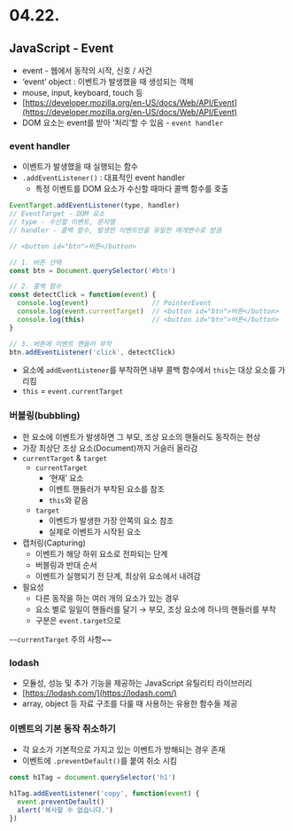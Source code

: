 # 04.22.

## JavaScript - Event

- event - 웹에서 동작의 시작, 신호 / 사건
- ‘event’ object : 이벤트가 발생했을 때 생성되는 객체
- mouse, input, keyboard, touch 등
- [https://developer.mozilla.org/en-US/docs/Web/API/Event](https://developer.mozilla.org/en-US/docs/Web/API/Event)
- DOM 요소는 event를 받아 ‘처리’할 수 있음 - `event handler`

### event handler

- 이벤트가 발생했을 때 실행되는 함수
- `.addEventListener()` : 대표적인 event handler
    - 특정 이벤트를 DOM 요소가 수신할 때마다 콜백 함수를 호출

```jsx
EventTarget.addEventListener(type, handler)
// EventTarget - DOM 요소
// type - 수신할 이벤트, 문자열
// handler - 콜백 함수, 발생한 이벤트만을 유일한 매개변수로 받음
```

```jsx
// <button id="btn">버튼</button>

// 1. 버튼 선택
const btn = Document.querySelector('#btn')

// 2. 콜백 함수
const detectClick = function(event) {
  console.log(event)                // PointerEvent
  console.log(event.currentTarget)  // <button id="btn">버튼</button>
  console.log(this)                 // <button id="btn">버튼</button>
}

// 3. 버튼에 이벤트 핸들러 부착
btn.addEventListener('click', detectClick)
```

- 요소에 `addEventListener`를 부착하면 내부 콜백 함수에서 `this`는 대상 요소를 가리킴
- `this` = `event.currentTarget`

### 버블링(bubbling)

- 한 요소에 이벤트가 발생하면 그 부모, 조상 요소의 핸들러도 동작하는 현상
- 가장 최상단 조상 요소(Document)까지 거슬러 올라감
- `currentTarget` & `target`
    - `currentTarget`
        - ‘현재’ 요소
        - 이벤트 핸들러가 부착된 요소를 참조
        - `this`와 같음
    - `target`
        - 이벤트가 발생한 가장 안쪽의 요소 참조
        - 실제로 이벤트가 시작된 요소
- 캡처링(Capturing)
    - 이벤트가 해당 하위 요소로 전파되는 단계
    - 버블링과 반대 순서
    - 이벤트가 실행되기 전 단계, 최상위 요소에서 내려감
- 필요성
    - 다른 동작을 하는 여러 개의 요소가 있는 경우
    - 요소 별로 일일이 핸들러를 달기 → 부모, 조상 요소에 하나의 핸들러를 부착
    - 구분은 `event.target`으로

`~~currentTarget` 주의 사항~~

### lodash

- 모듈성, 성능 및 추가 기능을 제공하는 JavaScript 유틸리티 라이브러리
- [https://lodash.com/](https://lodash.com/)
- array, object 등 자료 구조를 다룰 때 사용하는 유용한 함수들 제공

### 이벤트의 기본 동작 취소하기

- 각 요소가 기본적으로 가지고 있는 이벤트가 방해되는 경우 존재
- 이벤트에 `.preventDefault()`를 붙여 취소 시킴

```jsx
const h1Tag = document.querySelector('h1')

h1Tag.addEventListener('copy', function(event) {
  event.preventDefault()
  alert('복사할 수 없습니다.')
})
```